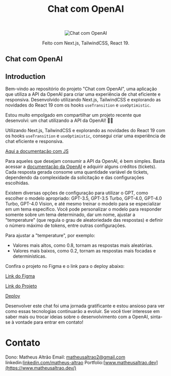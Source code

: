 <h1 align="center"> Chat com OpenAI </h1> <br>
<p align="center">
    <img src="https://i.pinimg.com/originals/54/12/83/5412837dc4efb7f9dec987894df22ed9.png" alt="Chat com OpenAI">
</p>

<p align="center">
 Feito com Next.js, TailwindCSS, React 19.
</p>

## Chat com OpenAI

## Introduction

Bem-vindo ao repositório do projeto "Chat com OpenAI", uma aplicação que utiliza a API da OpenAI para criar uma experiência de chat eficiente e responsiva. Desenvolvido utilizando Next.js, TailwindCSS e explorando as novidades do React 19 com os hooks `useTransition` e `useOptimistic`.


Estou muito empolgado em compartilhar um projeto recente que desenvolvi: um chat utilizando a API da OpenAI! 🧠✨

Utilizando Next.js, TailwindCSS e explorando as novidades do React 19 com os hooks `useTransition` e `useOptimistic`, consegui criar uma experiência de chat eficiente e responsiva.

[Aqui a documentação com JS](https://lnkd.in/diCFwUMn)

Para aqueles que desejam consumir a API da OpenAI, é bem simples. Basta acessar a [documentação da OpenAI](https://openai.com/api) e adquirir alguns créditos (tickets). Cada resposta gerada consome uma quantidade variável de tickets, dependendo da complexidade da solicitação e das configurações escolhidas.

Existem diversas opções de configuração para utilizar o GPT, como escolher o modelo apropriado: GPT-3.5, GPT-3.5 Turbo, GPT-4.0, GPT-4.0 Turbo, GPT-4.0 Vision, e até mesmo treinar o modelo para se especializar em um tema específico. Você pode personalizar o modelo para responder somente sobre um tema determinado, dar um nome, ajustar a "temperature" (que regula o grau de aleatoriedade das respostas) e definir o número máximo de tokens, entre outras configurações.

Para ajustar a "temperature", por exemplo:
- Valores mais altos, como 0.8, tornam as respostas mais aleatórias.
- Valores mais baixos, como 0.2, tornam as respostas mais focadas e determinísticas.

Confira o projeto no Figma e o link para o deploy abaixo:

[Link do Figma](https://lnkd.in/dd9SxQwp)

[Link do Projeto](https://lnkd.in/dvHB_mb6)

[Deploy](https://lnkd.in/dhF7jx-2)

Desenvolver este chat foi uma jornada gratificante e estou ansioso para ver como essas tecnologias continuarão a evoluir. Se você tiver interesse em saber mais ou trocar ideias sobre o desenvolvimento com a OpenAI, sinta-se à vontade para entrar em contato!

# Contato

Dono: Matheus Altrão
Email: matheusaltrao2@gmail.com
linkedin:[linkedin.com/matheus-altrao](https://www.linkedin.com/in/matheus-altrao/)
Portfolio:[www.matheusaltrao.dev](https://www.matheusaltrao.dev/)
